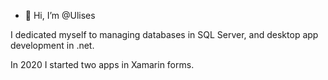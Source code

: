 - 👋 Hi, I’m @Ulises

I dedicated myself to managing databases in SQL Server, and desktop app development in .net.

In 2020 I started two apps in Xamarin forms.

<!---
Ulisesthechapu/Ulisesthechapu is a ✨ special ✨ repository because its `README.md` (this file) appears on your GitHub profile.
You can click the Preview link to take a look at your changes.
--->
